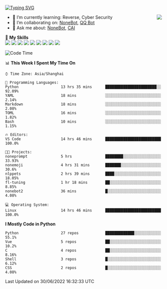 [![Typing SVG](https://readme-typing-svg.herokuapp.com?size=25&duration=2500&color=8C43EA&vCenter=true&width=200&height=40&lines=Hi+there+%F0%9F%91%8B%F0%9F%8F%BB;I'm+yanyongyu)](https://git.io/typing-svg)

<a href="#">
  <img align="right" src="https://github-readme-stats.vercel.app/api?username=yanyongyu&count_private=true&show_icons=true&bg_color=15,f2f7fd,E0EAFC" />
</a>

- 🌱 I’m currently learning: Reverse, Cyber Security
- 👯 I’m collaborating on: [NoneBot](https://github.com/nonebot), [QQ Bot](https://github.com/Mrs4s/go-cqhttp)
- 💬 Ask me about: [NoneBot](https://github.com/nonebot), [CAI](https://github.com/cscs181/CAI)

🌟 **My Skills**  
![](https://img.shields.io/badge/-Python-3e74a2?style=flat-square&logo=Python&logoColor=fff)
![](https://img.shields.io/badge/-Node.js-339933?style=flat-square&logo=Node.js&logoColor=fff)
![](https://img.shields.io/badge/-Vue-4fc08d?style=flat-square&logo=Vue.js&logoColor=fff)
![](https://img.shields.io/badge/-React-2d98ce?style=flat-square&logo=React&logoColor=fff)
![](https://img.shields.io/badge/-Docker-2496ED?style=flat-square&logo=Docker&logoColor=fff)
![](https://img.shields.io/badge/-Linux-000000?style=flat-square&logo=Linux&logoColor=fff)
![](https://img.shields.io/badge/-MySQL-4479A1?style=flat-square&logo=MySQL&logoColor=fff)
![](https://img.shields.io/badge/-Redis-DC382D?style=flat-square&logo=Redis&logoColor=fff)
![](https://img.shields.io/badge/-MongoDB-47A248?style=flat-square&logo=MongoDB&logoColor=fff)

<!--START_SECTION:waka-->
![Code Time](http://img.shields.io/badge/Code%20Time-0%20secs-blue)

📊 **This Week I Spent My Time On** 

```text
⌚︎ Time Zone: Asia/Shanghai

💬 Programming Languages: 
Python                   13 hrs 35 mins      ███████████████████████░░   92.09% 
YAML                     18 mins             ░░░░░░░░░░░░░░░░░░░░░░░░░   2.14% 
Markdown                 18 mins             ░░░░░░░░░░░░░░░░░░░░░░░░░   2.08% 
TOML                     16 mins             ░░░░░░░░░░░░░░░░░░░░░░░░░   1.82% 
Bash                     10 mins             ░░░░░░░░░░░░░░░░░░░░░░░░░   1.15%

🔥 Editors: 
VS Code                  14 hrs 46 mins      █████████████████████████   100.0%

🐱‍💻 Projects: 
noneprompt               5 hrs               ████████░░░░░░░░░░░░░░░░░   33.93% 
nonemoji                 4 hrs 31 mins       ███████░░░░░░░░░░░░░░░░░░   30.6% 
nlppets                  2 hrs 39 mins       ████░░░░░░░░░░░░░░░░░░░░░   18.05% 
fl-tuning                1 hr 18 mins        ██░░░░░░░░░░░░░░░░░░░░░░░   8.85% 
nonebot2                 36 mins             █░░░░░░░░░░░░░░░░░░░░░░░░   4.08%

💻 Operating System: 
Linux                    14 hrs 46 mins      █████████████████████████   100.0%

```

**I Mostly Code in Python** 

```text
Python                   27 repos            █████████████░░░░░░░░░░░░   55.1% 
Vue                      5 repos             ██░░░░░░░░░░░░░░░░░░░░░░░   10.2% 
C                        4 repos             ██░░░░░░░░░░░░░░░░░░░░░░░   8.16% 
Shell                    3 repos             █░░░░░░░░░░░░░░░░░░░░░░░░   6.12% 
CSS                      2 repos             █░░░░░░░░░░░░░░░░░░░░░░░░   4.08%

```



 Last Updated on 30/06/2022 16:32:33 UTC
<!--END_SECTION:waka-->

